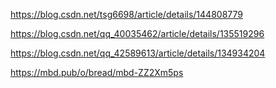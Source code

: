 
https://blog.csdn.net/tsg6698/article/details/144808779

https://blog.csdn.net/qq_40035462/article/details/135519296

https://blog.csdn.net/qq_42589613/article/details/134934204

https://mbd.pub/o/bread/mbd-ZZ2Xm5ps